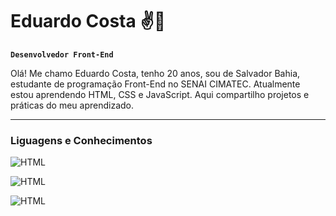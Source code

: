 # Eduardo Costa ✌🤘

**`Desenvolvedor Front-End`**

Olá! Me chamo Eduardo Costa, tenho 20 anos, sou de Salvador Bahia, estudante de programação Front-End no SENAI CIMATEC. Atualmente estou aprendendo HTML, CSS e JavaScript. Aqui compartilho projetos e práticas do meu aprendizado.

---

### Liguagens e Conhecimentos 

 <img 
 aling="left"
 alt="HTML"
 title="CSS"
 widith="30px"
 style="padding-right: 10px;"
 src="https://cdn.jsdelivr.net/gh/devicons/devicon@latest/icons/html5/html5-original.svg" />

  <img
 aling="left"
 alt="HTML"
 title="CSS"
 widith="30px"
 style="padding-right: 10px;"
 src="https://cdn.jsdelivr.net/gh/devicons/devicon@latest/icons/css3/css3-original.svg" />

  <img
 aling="left"
 alt="HTML"
 title="CSS"
 widith="30px"
 style="padding-right: 10px;"
 src="https://cdn.jsdelivr.net/gh/devicons/devicon@latest/icons/javascript/javascript-original.svg" />

